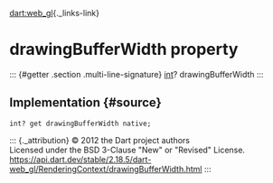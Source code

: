 [dart:web\_gl](../../dart-web_gl/dart-web_gl-library){._links-link}

drawingBufferWidth property
===========================

::: {#getter .section .multi-line-signature}
[int](../../dart-core/int-class)? drawingBufferWidth
:::

Implementation {#source}
--------------

``` {.language-dart data-language="dart"}
int? get drawingBufferWidth native;
```

::: {._attribution}
© 2012 the Dart project authors\
Licensed under the BSD 3-Clause \"New\" or \"Revised\" License.\
<https://api.dart.dev/stable/2.18.5/dart-web_gl/RenderingContext/drawingBufferWidth.html>
:::
